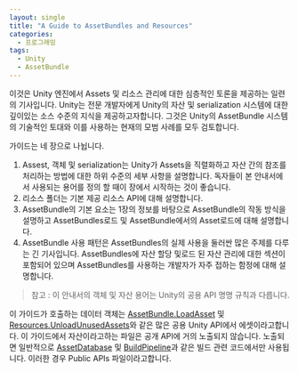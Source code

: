 ```yaml
---
layout: single
title: "A Guide to AssetBundles and Resources"
categories: 
  - 프로그래밍
tags:
  - Unity
  - AssetBundle
---
```


이것은 Unity 엔진에서 Assets 및 리소스 관리에 대한 심층적인 토론을 제공하는 일련의 기사입니다. Unity는 전문 개발자에게 Unity의 자산 및 serialization 시스템에 대한 깊이있는 소스 수준의 지식을 제공하고자합니다. 그것은 Unity의 AssetBundle 시스템의 기술적인 토대와 이를 사용하는 현재의 모범 사례를 모두 검토합니다.

가이드는 네 장으로 나뉩니다.

1. Assest, 객체 및 serialization는 Unity가 Assets을 직렬화하고 자산 간의 참조를 처리하는 방법에 대한 하위 수준의 세부 사항을 설명합니다. 독자들이 본 안내서에서 사용되는 용어를 정의 할 때이 장에서 시작하는 것이 좋습니다.
2. 리소스 폴더는 기본 제공 리소스 API에 대해 설명합니다.
3. AssetBundle의 기본 요소는 1장의 정보를 바탕으로 AssetBundle의 작동 방식을 설명하고 AssetBundles로드 및 AssetBundle에서의 Asset로드에 대해 설명합니다.
4. AssetBundle 사용 패턴은 AssetBundles의 실제 사용을 둘러싼 많은 주제를 다루는 긴 기사입니다. AssetBundles에 자산 할당 및로드 된 자산 관리에 대한 섹션이 포함되어 있으며 AssetBundles를 사용하는 개발자가 자주 접하는 함정에 대해 설명합니다.

> 참고 : 이 안내서의 객체 및 자산 용어는 Unity의 공용 API 명명 규칙과 다릅니다.

이 가이드가 호출하는 데이터 객체는 [AssetBundle.LoadAsset](https://docs.unity3d.com/ScriptReference/AssetBundle.LoadAsset.html?_ga=2.31491769.60866194.1551365663-678518112.1480121168) 및 [Resources.UnloadUnusedAssets](https://docs.unity3d.com/ScriptReference/Resources.UnloadUnusedAssets.html?_ga=2.31491769.60866194.1551365663-678518112.1480121168)와 같은 많은 공용 Unity API에서 에셋이라고합니다. 
이 가이드에서 자산이라고하는 파일은 공개 API에 거의 노출되지 않습니다. 노출되면 일반적으로 [AssetDatabase](https://docs.unity3d.com/ScriptReference/AssetDatabase.html?_ga=2.259565069.60866194.1551365663-678518112.1480121168) 및 [BuildPipeline](https://docs.unity3d.com/ScriptReference/BuildPipeline.html?_ga=2.259565069.60866194.1551365663-678518112.1480121168)과 같은 빌드 관련 코드에서만 사용됩니다. 이러한 경우 Public APIs 파일이라고합니다.